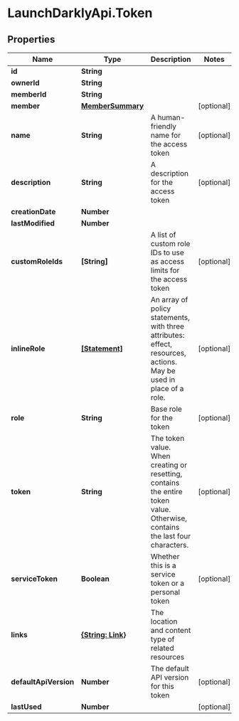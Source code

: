 # LaunchDarklyApi.Token

## Properties

Name | Type | Description | Notes
------------ | ------------- | ------------- | -------------
**id** | **String** |  | 
**ownerId** | **String** |  | 
**memberId** | **String** |  | 
**member** | [**MemberSummary**](MemberSummary.md) |  | [optional] 
**name** | **String** | A human-friendly name for the access token | [optional] 
**description** | **String** | A description for the access token | [optional] 
**creationDate** | **Number** |  | 
**lastModified** | **Number** |  | 
**customRoleIds** | **[String]** | A list of custom role IDs to use as access limits for the access token | [optional] 
**inlineRole** | [**[Statement]**](Statement.md) | An array of policy statements, with three attributes: effect, resources, actions. May be used in place of a role. | [optional] 
**role** | **String** | Base role for the token | [optional] 
**token** | **String** | The token value. When creating or resetting, contains the entire token value. Otherwise, contains the last four characters. | [optional] 
**serviceToken** | **Boolean** | Whether this is a service token or a personal token | [optional] 
**links** | [**{String: Link}**](Link.md) | The location and content type of related resources | 
**defaultApiVersion** | **Number** | The default API version for this token | [optional] 
**lastUsed** | **Number** |  | [optional] 


